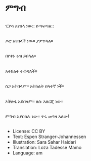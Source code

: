 # ምግብ

##
ፒያሳ እየበላ ነው:: ይጣፍጣል::

##
ዶሮ እየበላች ነው። ያቃጥላል።

##
በየቀኑ ሩዝ ይበላል።

##
አትክልት ትወዳለች።

##
ስጋ አትበላም። አትክልት በላተኛ ነች።

##
ኦቾሎኒ አይበላም። ለሱ አለርጂ ነው።

##
ምግብ እያበሰሉ ነው። ጥሩ መዓዛ አለው!

##
* License: CC BY
* Text: Espen Stranger-Johannessen
* Illustration: Sara Sahar Haidari
* Translation: Loza Tadesse Mamo
* Language: am

